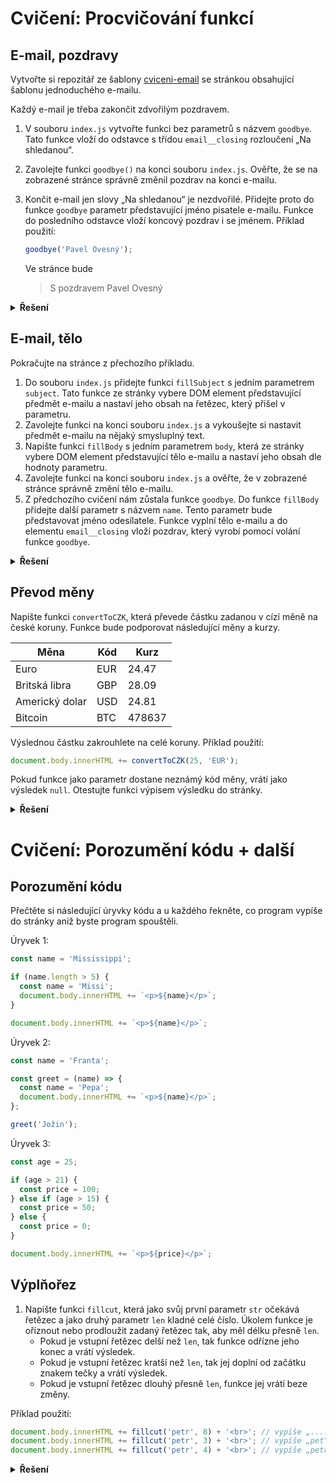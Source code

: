 # Cvičení: Procvičování funkcí

## E-mail, pozdravy

Vytvořte si repozitář ze šablony [cviceni-email](https://github.com/aellopos/cviceni-email/tree/main) se stránkou obsahující šablonu jednoduchého e-mailu.

Každý e-mail je třeba zakončit zdvořilým pozdravem.

1. V souboru `index.js` vytvořte funkci bez parametrů s názvem `goodbye`. Tato funkce vloží do odstavce s třídou `email__closing` rozloučení „Na shledanou“.
1. Zavolejte funkci `goodbye()` na konci souboru `index.js`. Ověřte, že se na zobrazené stránce správně změnil pozdrav na konci e-mailu.
1. Končit e-mail jen slovy „Na shledanou“ je nezdvořilé. Přidejte proto do funkce `goodbye` parametr představující jméno pisatele e-mailu. Funkce do posledního odstavce vloží koncový pozdrav i se jménem. Příklad použití:

   ```js
   goodbye('Pavel Ovesný');
   ```

   Ve stránce bude

   > S pozdravem Pavel Ovesný

<details>
<summary><b>Řešení</b></summary>

Tady zatím nic není :)

</details>

## E-mail, tělo

Pokračujte na stránce z přechozího příkladu.

1. Do souboru `index.js` přidejte funkci `fillSubject` s jedním parametrem `subject`. Tato funkce ze stránky vybere DOM element představující předmět e-mailu a nastaví jeho obsah na řetězec, který přišel v parametru.
1. Zavolejte funkci na konci souboru `index.js` a vykoušejte si nastavit předmět e-mailu na nějaký smysluplný text.
1. Napište funkci `fillBody` s jedním parametrem `body`, která ze stránky vybere DOM element představující tělo e-mailu a nastaví jeho obsah dle hodnoty parametru.
1. Zavolejte funkci na konci souboru `index.js` a ověřte, že v zobrazené stránce správně změní tělo e-mailu.
1. Z předchozího cvičení nám zůstala funkce `goodbye`. Do funkce `fillBody` přidejte další parametr s názvem `name`. Tento parametr bude představovat jméno odesílatele. Funkce vyplní tělo e-mailu a do elementu `email__closing` vloží pozdrav, který vyrobí pomocí volání funkce `goodbye`.

<details>
<summary><b>Řešení</b></summary>

Tady zatím nic není :)

</details>

## Převod měny


Napište funkci `convertToCZK`, která převede částku zadanou v cízí měně na české koruny. Funkce bude podporovat následující měny a kurzy.

| Měna           | Kód | Kurz   |
| -------------- | --- | ------ |
| Euro           | EUR | 24.47  |
| Britská libra  | GBP | 28.09  |
| Americký dolar | USD | 24.81  |
| Bitcoin        | BTC | 478637 |

Výslednou částku zakrouhlete na celé koruny. Příklad použití:

```js
document.body.innerHTML += convertToCZK(25, 'EUR');
```

Pokud funkce jako parametr dostane neznámý kód měny, vrátí jako výsledek `null`. Otestujte funkci výpisem výsledku do stránky.

<details>
<summary><b>Řešení</b></summary>

Tady zatím nic není :)

</details>

# Cvičení: Porozumění kódu + další

## Porozumění kódu

Přečtěte si následující úryvky kódu a u každého řekněte, co program vypíše do stránky aniž byste program spouštěli.

Úryvek 1:
```js
const name = 'Mississippi';

if (name.length > 5) {
  const name = 'Missi';
  document.body.innerHTML += `<p>${name}</p>`;
}

document.body.innerHTML += `<p>${name}</p>`;
```

Úryvek 2:
```js
const name = 'Franta';

const greet = (name) => {
  const name = 'Pepa';
  document.body.innerHTML += `<p>${name}</p>`;
};

greet('Jožin');
```

Úryvek 3:
```js
const age = 25;

if (age > 21) {
  const price = 100;
} else if (age > 15) {
  const price = 50;
} else {
  const price = 0;
}

document.body.innerHTML += `<p>${price}</p>`;
```

## Výplňořez

1. Napište funkci `fillcut`, která jako svůj první parametr `str` očekává řetězec a jako druhý parametr `len` kladné celé číslo. Úkolem funkce je oříznout nebo prodloužit zadaný řetězec tak, aby měl délku přesně `len`.
   - Pokud je vstupní řetězec delší než `len`, tak funkce odřízne jeho konec a vrátí výsledek.
   - Pokud je vstupní řetězec kratší než `len`, tak jej doplní od začátku znakem tečky a vrátí výsledek.
   - Pokud je vstupní řetězec dlouhý přesně `len`, funkce jej vrátí beze změny.

Příklad použití:

```js
document.body.innerHTML += fillcut('petr', 8) + '<br>'; // vypíše „....petr“
document.body.innerHTML += fillcut('petr', 3) + '<br>'; // vypíše „pet“
document.body.innerHTML += fillcut('petr', 4) + '<br>'; // vypíše „petr“
```

<details>
<summary><b>Řešení</b></summary>

Tady zatím nic není :)

</details>